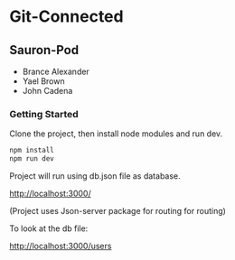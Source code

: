 # Git-Connected

## Sauron-Pod

* Brance Alexander
* Yael Brown
* John Cadena

### Getting Started

Clone the project, then install node modules and run dev. 

```sh
npm install
npm run dev
```

Project will run using db.json file as database. 

[http://localhost:3000/](http://localhost:3000/)

(Project uses Json-server package for routing for routing)

To look at the db file:

[http://localhost:3000/users](http://localhost:3000/users)
